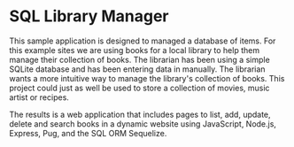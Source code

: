 # SQL Library Manager

This sample application is designed to managed a database of items. For this example sites we are using books for a local library to help them manage their collection of books. The librarian has been using a simple SQLite database and has been entering data in manually. 
The librarian wants a more intuitive way to manage the library's collection of books. This project could just as well be used to store a collection of movies, music artist or recipes.

The results is a web application that includes pages to list, add, update, delete and search books in a dynamic website using JavaScript, Node.js, Express, Pug, and the SQL ORM Sequelize.
